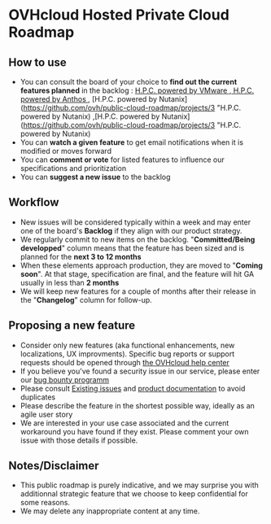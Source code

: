 # OVHcloud Hosted Private Cloud Roadmap

## How to use
- You can consult the board of your choice to **find out the current features planned** in the backlog :
[H.P.C. powered by VMware ](https://github.com/ovh/hosted-private-cloud-roadmap/projects/1 "H.P.C. powered by VMware"),[ H.P.C. powered by Anthos ](https://github.com/ovh/hosted-private-cloud-roadmap/projects/2 "H.P.C. powered by Anthos"),
[H.P.C. powered by Nutanix](https://github.com/ovh/public-cloud-roadmap/projects/3 "H.P.C. powered by Nutanix) ,[H.P.C. powered by Nutanix](https://github.com/ovh/public-cloud-roadmap/projects/3 "H.P.C. powered by Nutanix)
- You can **watch a given feature** to get email notifications when it is modified or moves forward
- You can **comment or vote** for listed features to influence our specifications and prioritization
- You can **suggest a new issue** to the backlog 

## Workflow
- New issues will be considered typically within a week and may enter one of the board's **Backlog** if they align with our product strategy.
- We regularly commit to new items on the backlog. "**Committed/Being developped**" column means that the feature has been sized and is planned for the **next 3 to 12 months**
- When these elements approach production, they are moved to "**Coming soon**". At that stage, specification are final, and the feature will hit GA usually in less than **2 months**
- We will keep new features for a couple of months after their release in the "**Changelog**" column for follow-up.

## Proposing a new feature
- Consider only new features (aka functional enhancements, new localizations, UX improvments). Specific bug reports or support requests should be opened through  [the OVHcloud help center](https://help.ovhcloud.com/en-ie/ "the OVHcloud help center")
- If you believe you've found a security issue in our service, please enter our [bug bounty programm ](https://yeswehack.com/programs/ovh#rules "bug bounty programm ")
- Please consult [Existing issues](https://github.com/ovh/hosted-private-cloud-roadmap/issues "Existing issues") and [product documentation](https://docs.ovh.com/gb/en/ "product documentation") to avoid duplicates
- Please describe the feature in the shortest possible way, ideally as an agile user story
- We are interested in your use case associated and the current workaround you have found if they exist. Please comment your own issue with those details if possible. 

## Notes/Disclaimer
- This public roadmap is purely indicative, and we may surprise you with additionnal strategic feature that we choose to keep confidential for some reasons.
- We may delete any inappropriate content at any time.
